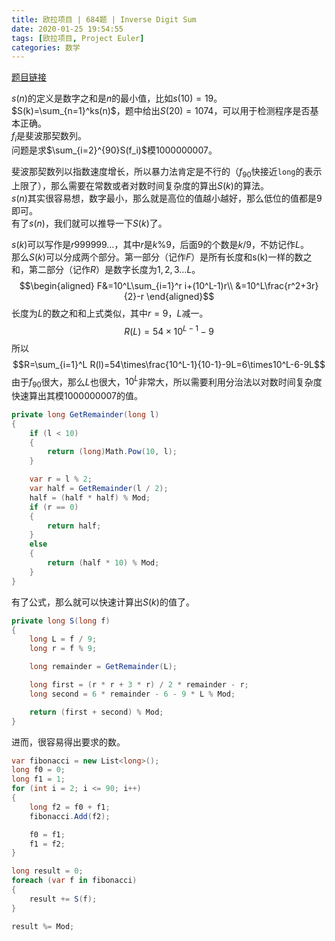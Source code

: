 ```yaml
---
title: 欧拉项目 | 684题 | Inverse Digit Sum
date: 2020-01-25 19:54:55
tags: [欧拉项目, Project Euler]
categories: 数学
---
```

[题目链接](https://projecteuler.net/problem=684 "Problem 684 - Project Euler")

$s(n)$的定义是数字之和是$n$的最小值，比如$s(10)=19$。  
$S(k)=\sum_{n=1}^ks(n)$，题中给出$S(20)=1074$，可以用于检测程序是否基本正确。  
$f_i$是斐波那契数列。  
问题是求$\sum_{i=2}^{90}S(f_i)$模1000000007。

斐波那契数列以指数速度增长，所以暴力法肯定是不行的（$f_{90}$快接近`long`的表示上限了），那么需要在常数或者对数时间复杂度的算出$S(k)$的算法。  
$s(n)$其实很容易想，数字最小，那么就是高位的值越小越好，那么低位的值都是9即可。  
有了$s(n)$，我们就可以推导一下$S(k)$了。  
<!-- more -->
$s(k)$可以写作是$r999999\ldots$，其中$r$是$k \% 9$，后面9的个数是$k/9$，不妨记作$L$。  
那么$S(k)$可以分成两个部分。第一部分（记作$F$）是所有长度和s(k)一样的数之和，第二部分（记作$R$）是数字长度为$1,2,3\ldots L$。  
$$\begin{aligned}
F&=10^L\sum_{i=1}^r i+(10^L-1)r\\
&=10^L\frac{r^2+3r}{2}-r
\end{aligned}$$
长度为$L$的数之和和上式类似，其中$r=9$，$L$减一。
$$R(L)=54\times 10^{L-1}-9$$
所以
$$R=\sum_{i=1}^L R(l)=54\times\frac{10^L-1}{10-1}-9L=6\times10^L-6-9L$$
由于$f_{90}$很大，那么$L$也很大，$10^L$非常大，所以需要利用分治法以对数时间复杂度快速算出其模1000000007的值。  
``` csharp
private long GetRemainder(long l)
{
    if (l < 10)
    {
        return (long)Math.Pow(10, l);
    }

    var r = l % 2;
    var half = GetRemainder(l / 2);
    half = (half * half) % Mod;
    if (r == 0)
    {
        return half;
    }
    else
    {
        return (half * 10) % Mod;
    }
}
```
有了公式，那么就可以快速计算出$S(k)$的值了。
``` csharp
private long S(long f)
{
    long L = f / 9;
    long r = f % 9;

    long remainder = GetRemainder(L);

    long first = (r * r + 3 * r) / 2 * remainder - r;
    long second = 6 * remainder - 6 - 9 * L % Mod;

    return (first + second) % Mod;
}
```
进而，很容易得出要求的数。
``` csharp
var fibonacci = new List<long>();
long f0 = 0;
long f1 = 1;
for (int i = 2; i <= 90; i++)
{
    long f2 = f0 + f1;
    fibonacci.Add(f2);

    f0 = f1;
    f1 = f2;
}

long result = 0;
foreach (var f in fibonacci)
{
    result += S(f);
}

result %= Mod;
```
